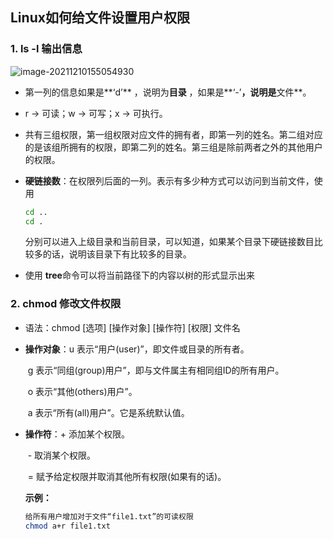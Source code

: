 ## Linux如何给文件设置用户权限

### 1. ls -l     输出信息

![image-20211210155054930](D:\typora_files\image-20211210155054930.png)



* 第一列的信息如果是**‘d’** ，说明为**目录** ，如果是**‘-’**，说明是**文件**。

* r    ->    可读；w    ->    可写；x    ->    可执行。

* 共有三组权限，第一组权限对应文件的拥有者，即第一列的姓名。第二组对应的是该组所拥有的权限，即第二列的姓名。第三组是除前两者之外的其他用户的权限。

* **硬链接数**：在权限列后面的一列。表示有多少种方式可以访问到当前文件，使用

  ```bash
  cd ..
  cd .
  ```

  分别可以进入上级目录和当前目录，可以知道，如果某个目录下硬链接数目比较多的话，说明该目录下有比较多的目录。

* 使用 **tree**命令可以将当前路径下的内容以树的形式显示出来

### 2. chmod   修改文件权限

* 语法：chmod [选项] [操作对象] [操作符] [权限] 文件名

* **操作对象**：u 表示“用户(user)”，即文件或目录的所有者。

  ​					g 表示“同组(group)用户”，即与文件属主有相同组ID的所有用户。

  ​					o 表示“其他(others)用户”。

  ​                    a 表示“所有(all)用户”。它是系统默认值。

* **操作符**：\+ 添加某个权限。

  ​				\- 取消某个权限。

  ​                = 赋予给定权限并取消其他所有权限(如果有的话)。

  

  **示例：**

  ```bash
  给所有用户增加对于文件“file1.txt”的可读权限
  chmod a+r file1.txt
  ```
  

